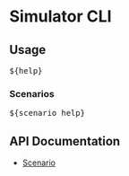 # Simulator CLI

## Usage

<pre>
${help}
</pre>

### Scenarios

<pre>
${scenario_help}
</pre>

## API Documentation

* [Scenario](./docs/scenario.md)
